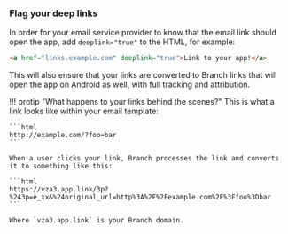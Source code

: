 ### Flag your deep links

In order for your email service provider to know that the email link should open the app, add `deeplink="true"` to the HTML, for example:

```html
<a href="links.example.com" deeplink="true">Link to your app!</a>
```

This will also ensure that your links are converted to Branch links that will open the app on Android as well, with full tracking and attribution.

!!! protip "What happens to your links behind the scenes?"
    This is what a link looks like within your email template:

    ```html
    http://example.com/?foo=bar
    ```

    When a user clicks your link, Branch processes the link and converts it to something like this:

    ```html
    https://vza3.app.link/3p?%243p=e_xx&%24original_url=http%3A%2F%2Fexample.com%2F%3Ffoo%3Dbar
    ```

    Where `vza3.app.link` is your Branch domain.
